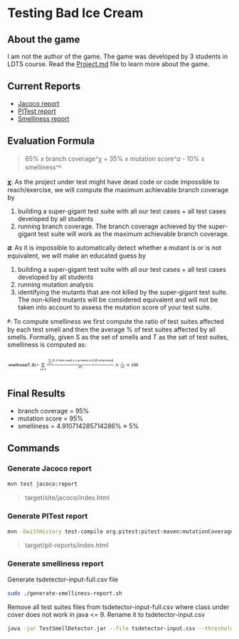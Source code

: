 # Testing Bad Ice Cream

## About the game

I am not the author of the game. The game was developed by 3 students in LDTS course.
Read the [Project.md](docs/LDTS-Project.md) file to learn more about the game.

## Current Reports

- [Jacoco report](https://theperas.github.io/tvvs/reports/jacoco/index.html)
- [PITest report](https://theperas.github.io/tvvs/reports/pitest/index.html)
- [Smelliness report](https://theperas.github.io/tvvs/reports/smelliness/index.html)

## Evaluation Formula

> 65% x branch coverage^ꭓ + 35% x mutation score^𝛼 - 10% x smelliness^ᵝ

**ꭓ**: As the project under test might have dead code or code impossible to reach/exercise, we will compute the maximum achievable branch coverage by

1. building a super-gigant test suite with all our test cases + all test cases developed by all students
2. running branch coverage. The branch coverage achieved by the super-gigant test suite will work as the maximum achievable branch coverage.

**𝛼**: As it is impossible to automatically detect whether a mutant is or is not equivalent, we will make an educated guess by

1. building a super-gigant test suite with all our test cases + all test cases developed by all students
2. running mutation analysis
3. identifying the mutants that are not killed by the super-gigant test suite. The non-killed mutants will be considered equivalent and will not be taken into account to assess the mutation score of your test suite.

**ᵝ**: To compute smelliness we first compute the ratio of test suites affected by each test smell and then the average % of test suites affected by all smells. Formally, given S as the set of smells and T as the set of test suites, smelliness is computed as:

<img src="docs/resources/smelliness_formula.png" alt="smelliness" width="300"/>

## Final Results

- branch coverage = 95%
- mutation score = 95%
- smelliness = 4.910714285714286% ≈ 5%

## Commands

### Generate Jacoco report

```bash
mvn test jacoco:report
```

> target/site/jacoco/index.html

### Generate PITest report

```bash
mvn -DwithHistory test-compile org.pitest:pitest-maven:mutationCoverage
```

> target/pit-reports/index.html

### Generate smelliness report

Generate tsdetector-input-full.csv file

```bash
sudo ./generate-smelliness-report.sh
```

Remove all test suites files from tsdetector-input-full.csv where class under cover does not work in java <= 9.
Rename it to tsdetector-input.csv

```bash
java -jar TestSmellDetector.jar --file tsdetector-input.csv --thresholds spadini --granularity boolean --output tsdetector-output.csv
```
